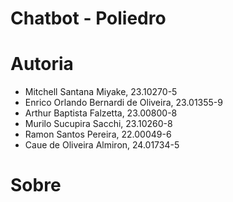 # Chatbot - Poliedro

# Autoria
- Mitchell Santana Miyake, 23.10270-5 
- Enrico Orlando Bernardi de Oliveira, 23.01355-9 
- Arthur Baptista Falzetta, 23.00800-8 
- Murilo Sucupira Sacchi, 23.10260-8 
- Ramon Santos Pereira, 22.00049-6 
- Caue de Oliveira Almiron, 24.01734-5

# Sobre
